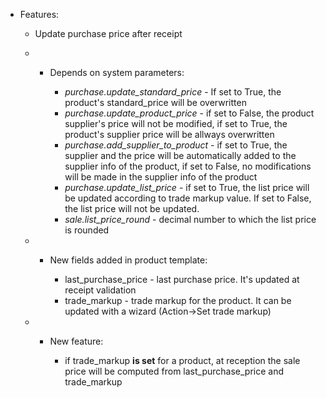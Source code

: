   - Features:
    
      - Update purchase price after receipt
    
      -   - Depends on system parameters:
            
              - *purchase.update\_standard\_price* - If set to True, the
                product's standard\_price will be overwritten
              - *purchase.update\_product\_price* - if set to False, the
                product supplier's price will not be modified, if set to
                True, the product's supplier price will be allways
                overwritten
              - *purchase.add\_supplier\_to\_product* - if set to True,
                the supplier and the price will be automatically added
                to the supplier info of the product, if set to False, no
                modifications will be made in the supplier info of the
                product
              - *purchase.update\_list\_price* - if set to True, the
                list price will be updated according to trade markup
                value. If set to False, the list price will not be
                updated.
              - *sale.list\_price\_round* - decimal number to which the
                list price is rounded
    
      -   - New fields added in product template:
            
              - last\_purchase\_price - last purchase price. It's
                updated at receipt validation
              - trade\_markup - trade markup for the product. It can be
                updated with a wizard (Action-\>Set trade markup)
    
      -   - New feature:
            
              - if trade\_markup **is set** for a product, at reception
                the sale price will be computed from
                last\_purchase\_price and trade\_markup
